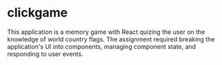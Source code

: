 # clickgame

This application is a memory game with React quizing the user on the knowledge of world country flags. The assignment required breaking the application's UI into components, managing component state, and responding to user events.
